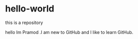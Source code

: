 # hello-world
this is a repository 

hello Im Pramod .I am new to GitHub and I like to learn GitHub.
